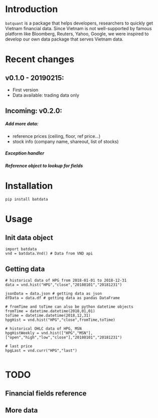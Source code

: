 # Introduction

`batquant` is a package that helps developers, researchers to quickly get Vietnam financial data. Since Vietnam is not well-supported by famous platform like Bloomberg, Reuters, Yahoo, Google, we were inspired to develop our own data package that serves Vietnam data.

# Recent changes

## v0.1.0 - 20190215:

- First version
- Data available: trading data only

## Incoming: v0.2.0:

##### Add more data:

- reference prices (ceiling, floor, ref price...)
- stock info (company name, shareout, list of stocks)

##### Exception handler

##### Reference object to lookup for fields

# Installation

`pip install batdata`

# Usage

## Init data object

```
import batdata
vnd = batdata.Vnd() # Data from VND api
```

## Getting data

```
# historical data of HPG from 2018-01-01 to 2018-12-31
data = vnd.hist("HPG","close","20180101","20181231")

jsonData = data.json # getting data as json
dfData = data.df # getting data as pandas DataFrame

# fromTime and toTime can also be python datetime objects
fromTime = datetime.datetime(2018,01,01)
toTime = datetime.datetime(2018,12,31)
hpgHist = vnd.hist("HPG","close",fromTime,toTime)

# historical OHLC data of HPG, MSN
hpgHistWeekly = vnd.hist(["HPG","MSN"],["open","high","low","close"],"20180101","20181231")

# last price
hpgLast = vnd.curr("HPG","last")


```

# TODO

## Financial fields reference

## More data
